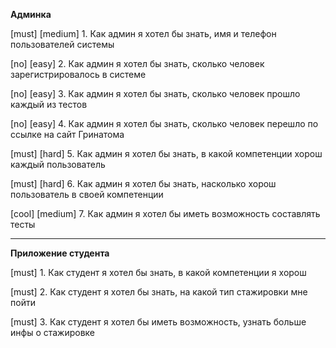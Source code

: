 **Админка**

[must] [medium] 1. Как админ я хотел бы знать, имя и телефон пользователей системы

[no]   [easy]   2. Как админ я хотел бы знать, сколько человек зарегистрировалось в системе

[no]   [easy]   3. Как админ я хотел бы знать, сколько человек прошло каждый из тестов

[no]   [easy]   4. Как админ я хотел бы знать, сколько человек перешло по ссылке на сайт Гринатома

[must] [hard]   5. Как админ я хотел бы знать, в какой компетенции хорош каждый пользователь

[must] [hard]   6. Как админ я хотел бы знать, насколько хорош пользователь в своей компетенции

[cool] [medium] 7. Как админ я хотел бы иметь возможность составлять тесты

----------------------------------------------------------------------------------------------------

**Приложение студента**

[must] 1. Как студент я хотел бы знать, в какой компетенции я хорош

[must] 2. Как студент я хотел бы знать, на какой тип стажировки мне пойти

[must] 3. Как студент я хотел бы иметь возможность, узнать больше инфы о стажировке
